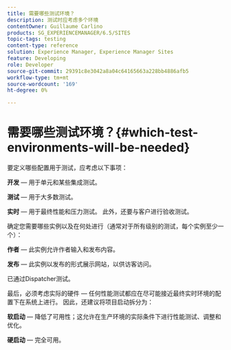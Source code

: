```yaml
---
title: 需要哪些测试环境？
description: 测试时应考虑多个环境
contentOwner: Guillaume Carlino
products: SG_EXPERIENCEMANAGER/6.5/SITES
topic-tags: testing
content-type: reference
solution: Experience Manager, Experience Manager Sites
feature: Developing
role: Developer
source-git-commit: 29391c8e3042a8a04c64165663a228bb4886afb5
workflow-type: tm+mt
source-wordcount: '169'
ht-degree: 0%

---
```


# 需要哪些测试环境？{#which-test-environments-will-be-needed}

要定义哪些配置用于测试，应考虑以下事项：

**开发** — 用于单元和某些集成测试。

**测试** — 用于大多数测试。

**实时** — 用于最终性能和压力测试。 此外，还要与客户进行验收测试。

确定您需要哪些实例以及在何处进行（通常对于所有级别的测试，每个实例至少一个）：

**作者** — 此实例允许作者输入和发布内容。

**发布** — 此实例以发布的形式展示网站，以供访客访问。

已通过Dispatcher测试。

最后，必须考虑实际的硬件 — 任何性能测试都应在尽可能接近最终实时环境的配置下在系统上进行。 因此，还建议将项目启动拆分为：

**软启动** — 降低了可用性；这允许在生产环境的实际条件下进行性能测试、调整和优化。

**硬启动** — 完全可用。
